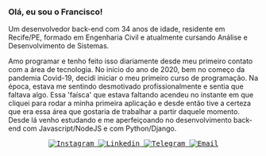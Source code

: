 ### Olá, eu sou o Francisco!

Um desenvolvedor back-end com 34 anos de idade, residente em Recife/PE, formado em Engenharia Civil e atualmente cursando Análise e Desenvolvimento de Sistemas. 

Amo programar e tenho feito isso diariamente desde meu primeiro contato com a área de tecnologia. No início do ano de 2020, bem no começo da pandemia Covid-19, decidi iniciar o meu primeiro curso de programação. Na época, estava me sentindo desmotivado profissionalmente e sentia que faltava algo. Essa 'faísca' que estava faltando acendeu no instante em que cliquei para rodar a minha primeira aplicação e desde então tive a certeza que era essa área que gostaria de trabalhar a partir daquele momento. Desde lá venho estudando e me aperfeiçoando no desenvolvimento back-end com Javascript/NodeJS e com Python/Django.

<samp>
  <p align="center">
    <a href="https://instagram.com/xicoaguiar" target="_blank" >
      <img alt="Instagram" src="https://img.shields.io/badge/-Instagram-ff2b8e?logo=Instagram&logoColor=white">
    </a>
    <a href="https://www.linkedin.com/in/francisco-souza-lima/" target="_blank" >
      <img alt="Linkedin" src="https://img.shields.io/badge/-Linkedin-blue?logo=Linkedin&logoColor=white">
    </a>
    <a href="https://t.me/franciscosouzalima" target="_blank" >
      <img alt="Telegram" src="https://img.shields.io/badge/-Telegram-blue?logo=Telegram&logoColor=white">
    </a>
    <a href="mailto:franciscosouzalima@gmail.com" target="_blank" >
      <img alt="Email" src="https://img.shields.io/badge/-Email-c14438?logo=Gmail&logoColor=white">
    </a>
  </p>
</samp>
<!--
**franciscosouzalima/franciscosouzalima** is a ✨ _special_ ✨ repository because its `README.md` (this file) appears on your GitHub profile.

Here are some ideas to get you started:

- 🔭 I’m currently working on ...
- 🌱 I’m currently learning ...
- 👯 I’m looking to collaborate on ...
- 🤔 I’m looking for help with ...
- 💬 Ask me about ...
- 📫 How to reach me: ...
- 😄 Pronouns: ...
- ⚡ Fun fact: ...
-->
